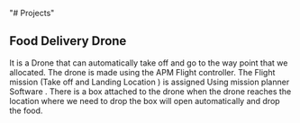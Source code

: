 "# Projects" 

## Food Delivery Drone

It is a Drone that can automatically take off and go to the way point that we allocated. The drone is made using the APM Flight controller. The Flight mission (Take off and Landing Location ) is assigned Using mission planner Software . There is a box attached to the drone when the drone reaches the location where we need to drop the box will open automatically and drop the food.
 